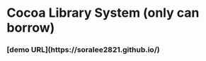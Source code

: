 <h1> Cocoa Library System (only can borrow) </h1>

<h3>[demo URL](https://soralee2821.github.io/)</h3>
